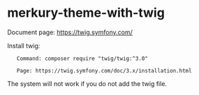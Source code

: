 # merkury-theme-with-twig

Document page: https://twig.symfony.com/

Install twig:

	   Command: composer require "twig/twig:^3.0"
	   
	   Page: https://twig.symfony.com/doc/3.x/installation.html
   
The system will not work if you do not add the twig file.

